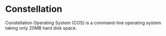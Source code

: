 # Constellation
Constellation Operating System (COS) is a command-line operating system taking only 20MB hard disk space.

